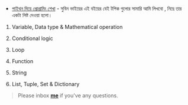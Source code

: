 * [পাইথন দিয়ে প্রোগ্রামিং শেখা]() - সুবিন ভাইয়ের এই বইয়ের যেই টপিক গুলোর সামারি আমি লিখবো , নিম্নে তার একটা লিষ্ট দেওয়া হলো। 


1. Variable, Data type & Mathematical operation

2. Conditional logic

3. Loop

4. Function

5. String

6. List, Tuple, Set & Dictionary


> Please inbox **[me](https://www.facebook.com/shoriot)** if you've any questions.